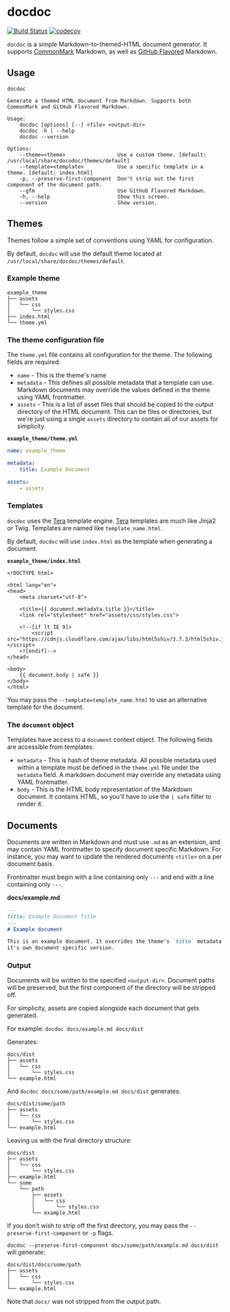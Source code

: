 # docdoc
[![Build Status](https://travis-ci.org/marcaddeo/docdoc.svg)](https://travis-ci.org/marcaddeo/docdoc)
[![codecov](https://codecov.io/gh/marcaddeo/docdoc/branch/master/graph/badge.svg)](https://codecov.io/gh/marcaddeo/docdoc)

`docdoc` is a simple Markdown-to-themed-HTML document generator. It supports
[CommonMark][] Markdown, as well as [GitHub Flavored][] Markdown.

## Usage
```
docdoc

Generate a themed HTML document from Markdown. Supports both CommonMark and GitHub Flavored Markdown.

Usage:
    docdoc [options] [--] <file> <output-dir>
    docdoc -h | --help
    docdoc --version

Options:
    --theme=<theme>                 Use a custom theme. [default: /usr/local/share/docodoc/themes/default]
    --template=<template>           Use a specific template in a theme. [default: index.html]
    -p, --preserve-first-component  Don't strip out the first component of the document path.
    --gfm                           Use GitHub Flavored Markdown.
    -h, --help                      Show this screen.
    --version                       Show version.
```

## Themes
Themes follow a simple set of conventions using YAML for configuration.

By default, `docdoc` will use the default theme located at
`/usr/local/share/docdoc/themes/default`.

### Example theme
```
example_theme
├── assets
│   └── css
│       └── styles.css
├── index.html
└── theme.yml
```

### The theme configuration file
The `theme.yml` file contains all configuration for the theme. The following
fields are required:

* `name` - This is the theme's name
* `metadata` - This defines all possible metadata that a template can use.
  Markdown documents may override the values defined in the theme using YAML
  frontmatter.
* `assets` - This is a list of asset files that should be copied to the output
  directory of the HTML document. This can be files or directories, but we're
  just using a single `assets` directory to contain all of our assets for
  simplicity.

**`example_theme/theme.yml`**
```yaml
name: example_theme

metadata:
    title: Example Document

assets:
    - assets
```

### Templates
`docdoc` uses the [Tera][] template engine. [Tera][] templates are much like
Jinja2 or Twig. Templates are named like `template_name.html`.

By default, `docdoc` will use `index.html` as the template when generating a
document.

**`example_theme/index.html`**
```jinja
<!DOCTYPE html>

<html lang="en">
<head>
    <meta charset="utf-8">

    <title>{{ document.metadata.title }}</title>
    <link rel="stylesheet" href="assets/css/styles.css">

    <!--[if lt IE 9]>
        <script src="https://cdnjs.cloudflare.com/ajax/libs/html5shiv/3.7.3/html5shiv.js"></script>
    <![endif]-->
</head>

<body>
    {{ document.body | safe }}
</body>
</html>
```

You may pass the `--template=template_name.html` to use an
alternative template for the document.

### The `document` object
Templates have access to a `document` context object. The following fields are
accessible from templates:

* `metadata` - This is hash of theme metadata. All possible metadata used
  within a template must be defined in the `theme.yml` file under the
  `metadata` field. A markdown document may override any metadata using YAML
  frontmatter.
* `body` - This is the HTML body representation of the Markdown document. It
  contains HTML, so you'll have to use the `| safe` filter to render it.

## Documents
Documents are written in Markdown and must use `.md` as an extension, and may
contain YAML frontmatter to specify document specific Markdown. For instance,
you may want to update the rendered documents `<title>` on a per document
basis.

Frontmatter must begin with a line containing only `---` and end with a line
containing only `---`.

**docs/example.md**
```markdown
---
title: Example Document Title
---
# Example document

This is an example document. It overrides the theme's `title` metadata with
it's own document specific version.
```

### Output
Documents will be written to the specified `<output-dir>`. Document paths will
be preserved, but the first component of the directory will be stripped off.

For simplicity, assets are copied alongside each document that gets generated.

For example:
`docdoc docs/example.md docs/dist`

Generates:
```
docs/dist
├── assets
│   └── css
│       └── styles.css
└── example.html
```

And `docdoc docs/some/path/example.md docs/dist` generates:
```
docs/dist/some/path
├── assets
│   └── css
│       └── styles.css
└── example.html
```

Leaving us with the final directory structure:
```
docs/dist
├── assets
│   └── css
│       └── styles.css
├── example.html
└── some
    └── path
        ├── assets
        │   └── css
        │       └── styles.css
        └── example.html
```

If you don't wish to strip off the first directory, you may pass the
`--preserve-first-component` or `-p` flags.

`docdoc --preserve-first-component docs/some/path/example.md docs/dist` will
generate:
```
docs/dist/docs/some/path
├── assets
│   └── css
│       └── styles.css
└── example.html
```

Note that `docs/` was not stripped from the output path.

[CommonMark]: http://commonmark.org/
[GitHub Flavored]: https://github.github.com/gfm/
[Tera]: https://tera.netlify.com/

